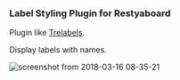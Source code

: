 ### Label Styling Plugin for Restyaboard

Plugin like [Trelabels](https://github.com/fredericseiler/trelabels).

Display labels with names.

![screenshot from 2018-03-16 08-35-21](https://user-images.githubusercontent.com/6804575/37505316-42dfb3b8-28f5-11e8-97e3-57cab1056460.png)
